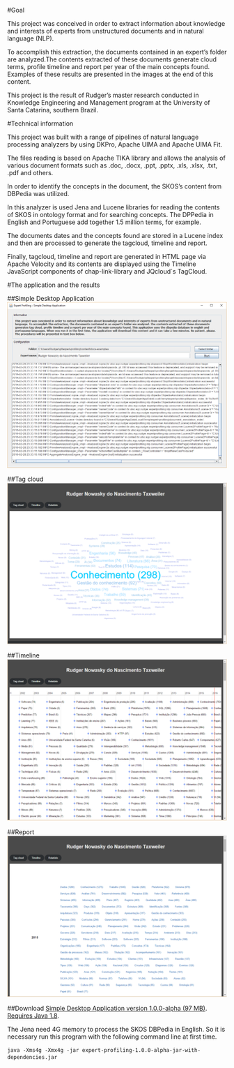 #Goal

This project was conceived in order to extract information about knowledge and interests of experts from unstructured documents and in natural language (NLP).   

To accomplish this extraction, the documents contained in an expert’s folder are analyzed.The contents extracted of these documents generate cloud terms, profile timeline and report per year of the main concepts found. Examples of these results are presented in the images at the end of this content.  

This project is the result of Rudger’s master research conducted in Knowledge Engineering and Management program at the University of Santa Catarina, southern Brazil.  

#Technical information

This project was built with a range of pipelines of natural language processing analyzers by using DKPro, Apache UIMA and Apache UIMA Fit.  

The files reading is based on Apache TIKA library and allows the analysis of various document formats such as .doc, .docx, .ppt, .pptx, .xls, .xlsx, .txt, .pdf and others. 

In order to identify the concepts in the document, the SKOS’s content from DBPedia was utilized.

In this analyzer is used Jena and Lucene libraries for reading the contents of SKOS in ontology format and for searching concepts. The DPPedia in English and Portuguese add together 1.5 million terms, for example. 

The documents dates and the concepts found are stored in a Lucene index and then are processed to generate the tagcloud, timeline and report.  

Finally, tagcloud, timeline and report are generated in HTML page via Apache Velocity and its contents are displayed using the Timeline JavaScript components of chap-link-library and JQcloud`s TagCloud.

#The application and the results

##Simple Desktop Application
![alt tag](https://github.com/rudgern/expert-profiling/blob/gh-pages/images/expert-profiling-desktop-application.png)

##Tag cloud
![alt tag](https://github.com/rudgern/expert-profiling/blob/gh-pages/images/expert-profiling-result-tagcloud.png)

##Timeline
![alt tag](https://github.com/rudgern/expert-profiling/blob/gh-pages/images/expert-profiling-result-timeline.png)

##Report
![alt tag](https://github.com/rudgern/expert-profiling/blob/gh-pages/images/expert-profiling-result-report.png)

##Download
[Simple Desktop Application version  1.0.0-alpha (97 MB)](https://github.com/rudgern/expert-profiling/blob/gh-deploy/expert-profiling-1.0.0-alpha-jar-with-dependencies.jar?raw=true). [Requires Java 1.8](http://www.oracle.com/technetwork/pt/java/javase/downloads/jre8-downloads-2133155.html).

The Jena need 4G memory to process the SKOS DBPedia in English. So it is necessary run this program with the following command line at first time.

```
java -Xms4g -Xmx4g -jar expert-profiling-1.0.0-alpha-jar-with-dependencies.jar
```
